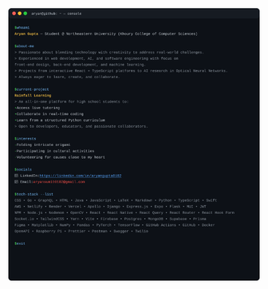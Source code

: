 <!-- Profile console (auto-updating via GitHub Actions). -->
<picture>
  <img alt="Aryan Gupta — console profile" src="./console.svg" width="980">
</picture>
